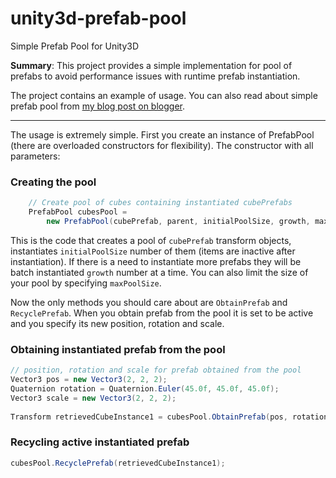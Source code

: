 unity3d-prefab-pool
===================

Simple Prefab Pool for Unity3D

**Summary**: This project provides a simple implementation for pool of prefabs to avoid performance issues with runtime prefab instantiation.

The project contains an example of usage. You can also read about simple prefab pool from [my blog post on blogger](http://android-by-example.blogspot.com/2013/09/simple-pool-of-prefabs-for-unity3d-game.html). 

***

The usage is extremely simple. First you create an instance of PrefabPool (there are overloaded constructors for flexibility). The constructor with all parameters:
### Creating the pool
```csharp
	// Create pool of cubes containing instantiated cubePrefabs
	PrefabPool cubesPool = 
		new PrefabPool(cubePrefab, parent, initialPoolSize, growth, maxPoolSize);
```

This is the code that creates a pool of `cubePrefab` transform objects, instantiates `initialPoolSize` number of them (items are inactive after instantiation). If there is a need to instantiate more prefabs they will be batch instantiated `growth` number at a time. You can also limit the size of your pool by specifying `maxPoolSize`.  

Now the only methods you should care about are `ObtainPrefab` and `RecyclePrefab`. When you obtain prefab from the pool it is set to be active and you specify its new position, rotation and scale. 
### Obtaining instantiated prefab from the pool

```csharp
// position, rotation and scale for prefab obtained from the pool
Vector3 pos = new Vector3(2, 2, 2);
Quaternion rotation = Quaternion.Euler(45.0f, 45.0f, 45.0f);
Vector3 scale = new Vector3(2, 2, 2);
 
Transform retrievedCubeInstance1 = cubesPool.ObtainPrefab(pos, rotation, scale);
```
### Recycling active instantiated prefab
```csharp
cubesPool.RecyclePrefab(retrievedCubeInstance1);
```
